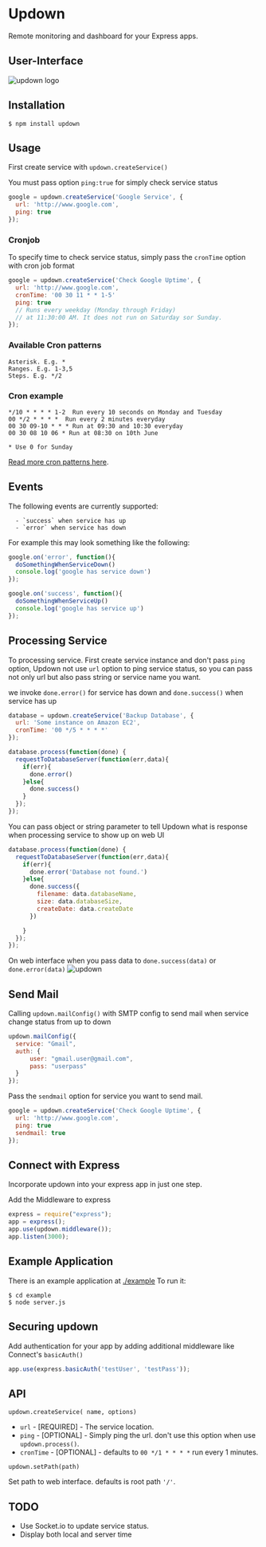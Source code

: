 

# Updown

Remote monitoring and dashboard for your Express apps.

## User-Interface
  ![updown logo](http://oi39.tinypic.com/301cxg0.jpg "updown interface")

## Installation

    $ npm install updown



## Usage
First create service with `updown.createService()`

You must pass option `ping:true` for simply check service status

```js
google = updown.createService('Google Service', {
  url: 'http://www.google.com',
  ping: true
});
```

### Cronjob
To specify time to check service status, simply pass the `cronTime` option with cron job format

```js
google = updown.createService('Check Google Uptime', {
  url: 'http://www.google.com',
  cronTime: '00 30 11 * * 1-5'
  ping: true
  // Runs every weekday (Monday through Friday)
  // at 11:30:00 AM. It does not run on Saturday sor Sunday.
});
```
### Available Cron patterns

    Asterisk. E.g. *
    Ranges. E.g. 1-3,5
    Steps. E.g. */2
    
### Cron example
    */10 * * * * 1-2  Run every 10 seconds on Monday and Tuesday
    00 */2 * * * *  Run every 2 minutes everyday
    00 30 09-10 * * * Run at 09:30 and 10:30 everyday
    00 30 08 10 06 * Run at 08:30 on 10th June

    * Use 0 for Sunday

[Read more cron patterns here](http://www.thegeekstuff.com/2009/06/15-practical-crontab-examples/).


## Events
  The following events are currently supported:

      - `success` when service has up
      - `error` when service has down

  For example this may look something like the following:

```js
google.on('error', function(){
  doSomethingWhenServiceDown()
  console.log('google has service down')
});

google.on('success', function(){
  doSomethingWhenServiceUp()
  console.log('google has service up')
});
```

## Processing Service
  To processing service. First create service instance and don't pass `ping` option, Updown not use `url` option
to ping service status, so you can pass not only url but also pass string or service name you want.

  we invoke `done.error()` for service has down and `done.success()` when service has up

```js
database = updown.createService('Backup Database', {
  url: 'Some instance on Amazon EC2',
  cronTime: '00 */5 * * * *'
});

database.process(function(done) {
  requestToDatabaseServer(function(err,data){
    if(err){
      done.error()
    }else{
      done.success()
    }
  });
});

```
  You can pass object or string parameter to tell Updown what is response when processing service
to show up on web UI

```js
database.process(function(done) {
  requestToDatabaseServer(function(err,data){
    if(err){
      done.error('Database not found.')
    }else{
      done.success({
        filename: data.databaseName,
        size: data.databaseSize,
        createDate: data.createDate
      })

    }
  });
});

```

  On web interface when you pass data to `done.success(data)` or `done.error(data)`
![updown](http://i.imgur.com/UbIq0fy.png)

## Send Mail
  Calling `updown.mailConfig()` with SMTP config to send mail when service change status from up to down

```js
updown.mailConfig({
  service: "Gmail",
  auth: {
      user: "gmail.user@gmail.com",
      pass: "userpass"
  }
});
```

  Pass the `sendmail` option for service you want to send mail.

```js
google = updown.createService('Check Google Uptime', {
  url: 'http://www.google.com',
  ping: true
  sendmail: true
});
```

## Connect with Express
  Incorporate updown into your express app in just one step.

Add the Middleware to express

```js
express = require("express");
app = express();
app.use(updown.middleware());
app.listen(3000);
```

## Example Application
  There is an example application at [./example](https://github.com/chenko/updown/tree/master/example)
To run it:

    $ cd example
    $ node server.js


## Securing updown
  Add authentication for your app by adding additional middleware like Connect's `basicAuth()`

```js
app.use(express.basicAuth('testUser', 'testPass'));
```


## API

`updown.createService( name, options)`

  * `url` - [REQUIRED] - The service location.
  * `ping` - [OPTIONAL] - Simply ping the url. don't use this option when use `updown.process()`.
  * `cronTime` - [OPTIONAL] - defaults to `00 */1 * * * *` run every 1 minutes.

`updown.setPath(path)`

  Set path to web interface. defaults is root path `'/'`.

## TODO
* Use Socket.io to update service status.
* Display both local and server time